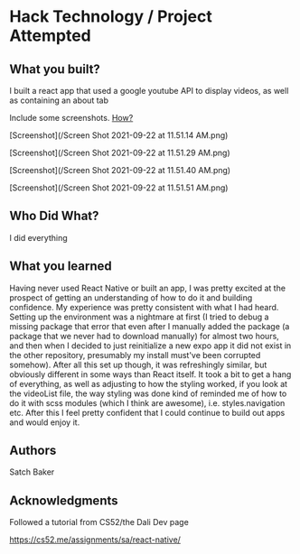 # Hack Technology / Project Attempted


## What you built? 

I built a react app that used a google youtube API to display videos, as well as containing an about tab

Include some screenshots.
[How?](https://help.github.com/articles/about-readmes/#relative-links-and-image-paths-in-readme-files)

[Screenshot](/Screen Shot 2021-09-22 at 11.51.14 AM.png)

[Screenshot](/Screen Shot 2021-09-22 at 11.51.29 AM.png)

[Screenshot](/Screen Shot 2021-09-22 at 11.51.40 AM.png)

[Screenshot](/Screen Shot 2021-09-22 at 11.51.51 AM.png)

## Who Did What?

I did everything

## What you learned

Having never used React Native or built an app, I was pretty excited at the prospect of getting an understanding of how to do it and building confidence. My experience was pretty consistent with what I had heard. Setting up the environment was a nightmare at first (I tried to debug a missing package that error that even after I manually added the package (a package that we never had to download manually) for almost two hours, and then when I decided to just reinitialize a new expo app it did not exist in the other repository, presumably my install must've been corrupted somehow). After all this set up though, it was refreshingly similar, but obviously different in some ways than React itself. It took a bit to get a hang of everything, as well as adjusting to how the styling worked, if you look at the videoList file, the way styling was done kind of reminded me of how to do it with scss modules (which I think are awesome), i.e. styles.navigation etc. After this I feel pretty confident that I could continue to build out apps and would enjoy it.

## Authors

Satch Baker

## Acknowledgments

Followed a tutorial from CS52/the Dali Dev page

https://cs52.me/assignments/sa/react-native/
